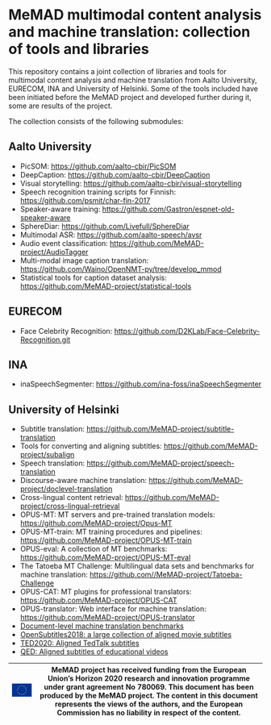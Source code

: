 # MeMAD multimodal content analysis and machine translation: collection of tools and libraries

This repository contains a joint collection of libraries and tools for
multimodal content analysis and machine translation from Aalto University,
EURECOM, INA and University of Helsinki. Some of the tools included have 
been initiated before the MeMAD project and developed further during it,
some are results of the project.

The collection consists of the following submodules:

## Aalto University
 * PicSOM: <https://github.com/aalto-cbir/PicSOM>
 * DeepCaption: <https://github.com/aalto-cbir/DeepCaption>
 * Visual storytelling: <https://github.com/aalto-cbir/visual-storytelling>
 * Speech recognition training scripts for Finnish: <https://github.com/psmit/char-fin-2017>
 * Speaker-aware training: <https://github.com/Gastron/espnet-old-speaker-aware>
 * SphereDiar: <https://github.com/Livefull/SphereDiar>
 * Multimodal ASR: <https://github.com/aalto-speech/avsr>
 * Audio event classification: <https://github.com/MeMAD-project/AudioTagger>
 * Multi-modal image caption translation: <https://github.com/Waino/OpenNMT-py/tree/develop_mmod>
 * Statistical tools for caption dataset analysis: <https://github.com/MeMAD-project/statistical-tools>
 
## EURECOM
 * Face Celebrity Recognition: <https://github.com/D2KLab/Face-Celebrity-Recognition.git>

## INA
 * inaSpeechSegmenter: <https://github.com/ina-foss/inaSpeechSegmenter>

## University of Helsinki

 * Subtitle translation: <https://github.com/MeMAD-project/subtitle-translation>
 * Tools for converting and aligning subtitles: <https://github.com/MeMAD-project/subalign>
 * Speech translation: <https://github.com/MeMAD-project/speech-translation>
 * Discourse-aware machine translation: <https://github.com/MeMAD-project/doclevel-translation>
 * Cross-lingual content retrieval: <https://github.com/MeMAD-project/cross-lingual-retrieval>
 * OPUS-MT: MT servers and pre-trained translation models: <https://github.com/MeMAD-project/Opus-MT>
 * OPUS-MT-train: MT training procedures and pipelines: <https://github.com/MeMAD-project/OPUS-MT-train>
 * OPUS-eval: A collection of MT benchmarks: <https://github.com/MeMAD-project/OPUS-MT-eval>
 * The Tatoeba MT Challenge: Multilingual data sets and benchmarks for machine translation: <https://github.com//MeMAD-project/Tatoeba-Challenge>
 * OPUS-CAT: MT plugins for professional translators: <https://github.com/MeMAD-project/OPUS-CAT>
 * OPUS-translator: Web interface for machine translation: <https://github.com/MeMAD-project/OPUS-translator>
 * [Document-level machine translation benchmarks](https://zenodo.org/record/3525366)
 * [OpenSubtitles2018: a large collection of aligned movie subtitles](http://opus.nlpl.eu/OpenSubtitles-v2018.php)
 * [TED2020: Aligned TedTalk subtitles](http://opus.nlpl.eu/TED2020.php)
 * [QED: Aligned subtitles of educational videos](http://opus.nlpl.eu/QED.php)
  

![EU emblem](euflag.png)                         | MeMAD project has received funding from the European Union’s Horizon 2020 research and innovation programme under grant agreement No 780069. This document has been produced by the MeMAD project. The content in this document represents the views of the authors, and the European Commission has no liability in respect of the content.
------------------------------------------------ | --------------------------------------------------------------------------------------------------------------------------------------------------------------------------------------------------------------------------------------------------------------------------------------------------------------------------------------------

